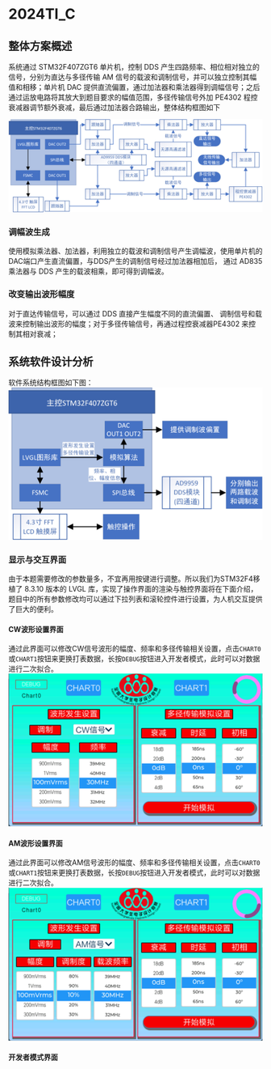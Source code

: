 # 2024TI_C
## 整体方案概述   
系统通过 STM32F407ZGT6 单片机，控制 DDS 产生四路频率、相位相对独立的信号，分别为直达与多径传输 AM 信号的载波和调制信号，并可以独立控制其幅值和相移；单片机 DAC 提供直流偏置，通过加法器和乘法器得到调幅信号；之后通过运放电路将其放大到题目要求的幅值范围，多径传输信号外加 PE4302 程控衰减器调节额外衰减，最后通过加法器合路输出，整体结构框图如下    

![整体结构框图](https://github.com/Floatkyun/2024TI_C/blob/main/img/%E7%A1%AC%E4%BB%B6%E7%BB%93%E6%9E%84%E5%9B%BE.png)   

### 调幅波生成   
使用模拟乘法器、加法器，利用独立的载波和调制信号产生调幅波，使用单片机的DAC端口产生直流偏置，与DDS产生的调制信号经过加法器相加后，
通过 AD835 乘法器与 DDS 产生的载波相乘，即可得到调幅波。   
### 改变输出波形幅度   
对于直达传输信号，可以通过 DDS 直接产生幅度不同的直流偏置、
调制信号和载波来控制输出波形的幅度；对于多径传输信号，再通过程控衰减器PE4302 来控制其相对衰减；

## 系统软件设计分析   
软件系统结构框图如下图：   
![软件系统结构框图](https://github.com/Floatkyun/2024TI_C/blob/main/img/%E8%BD%AF%E4%BB%B6%E7%BB%93%E6%9E%84%E5%9B%BE.png)   

### 显示与交互界面   
由于本题需要修改的参数量多，不宜再用按键进行调整。所以我们为STM32F4移植了 8.3.10 版本的 LVGL 库，实现了操作界面的渲染与触控界面将在下面介绍，题目中的所有参数修改均可以通过下拉列表和滚轮控件进行设置，为人机交互提供了巨大的便利。   

#### CW波形设置界面   
通过此界面可以修改CW信号波形的幅度、频率和多径传输相关设置，点击`CHART0`或`CHART1`按钮来更换打表数据，长按`DEBUG`按钮进入开发者模式，此时可以对数据进行二次拟合。   
![CW波形设置界面](https://github.com/Floatkyun/2024TI_C/blob/main/img/LVGL_CW.png)    

#### AM波形设置界面   
通过此界面可以修改AM信号波形的幅度、频率和多径传输相关设置，点击`CHART0`或`CHART1`按钮来更换打表数据，长按`DEBUG`按钮进入开发者模式，此时可以对数据进行二次拟合。   
![AM波形设置界面](https://github.com/Floatkyun/2024TI_C/blob/main/img/LVGL_AM.png)  

#### 开发者模式界面 
